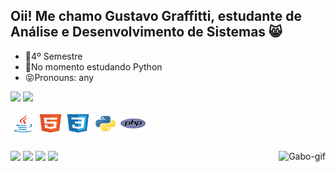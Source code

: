 ## Oii! Me chamo Gustavo Graffitti, estudante de Análise e Desenvolvimento de Sistemas 😸

- 🎒4º Semestre
- 📖No momento estudando Python
- 😝Pronouns: any
<div>
   <img width="250px" src="https://github-readme-stats.vercel.app/api/top-langs/?username=byegabo&theme=gruvbox&show_icons=true" />
   <img width="550px" src="https://github-readme-stats.vercel.app/api?username=byegabo&show_icons=true&title_color=fff&icon_color=79ff97&text_color=9f9f9f&bg_color=151515&layout=compact">
<div style="display: inline_block"><br>
  <img align="center" alt="Gabo-Java" height="30" width="40" src="https://raw.githubusercontent.com/devicons/devicon/refs/heads/master/icons/java/java-original.svg">
  <img align="center" alt="Gabo-HTML" height="30" width="40" src="https://raw.githubusercontent.com/devicons/devicon/master/icons/html5/html5-original.svg">
  <img align="center" alt="Gabo-CSS" height="30" width="40" src="https://raw.githubusercontent.com/devicons/devicon/master/icons/css3/css3-original.svg">
  <img align="center" alt="Gabo-Python" height="30" width="40" src="https://raw.githubusercontent.com/devicons/devicon/master/icons/python/python-original.svg">
  <img align="center" alt="Gabo-PHP" height="30" width="40" src="https://raw.githubusercontent.com/devicons/devicon/refs/heads/master/icons/php/php-original.svg">
</div>

  ##
   <img align="right" alt="Gabo-gif" src="https://cdn.discordapp.com/attachments/1142976849383800882/1430336454675923025/a9t8cz.gif?ex=68f96821&is=68f816a1&hm=b0c39db5c1e36a8cc1e6b36f4be841ecc6211a77869ad38b007f468c3ca7ab8e&">
 
<div> 
  <a href="https://www.instagram.com/gabotheveil/" target="_blank"><img src="https://img.shields.io/badge/-Instagram-%23E4405F?style=for-the-badge&logo=instagram&logoColor=white" target="_blank"></a>
 <a href="https://discord.com/users/gabotheveil" target="_blank"><img src="https://img.shields.io/badge/Discord-7289DA?style=for-the-badge&logo=discord&logoColor=white" target="_blank"></a> 
  <a href = "mailto:gustavograffitti@gmail.com"><img src="https://img.shields.io/badge/-Gmail-%23333?style=for-the-badge&logo=gmail&logoColor=white" target="_blank"></a>
  <a href="https://www.linkedin.com/in/gabo-graffitti/" target="_blank"><img src="https://img.shields.io/badge/-LinkedIn-%230077B5?style=for-the-badge&logo=linkedin&logoColor=white" target="_blank"></a> 
  
</div>
